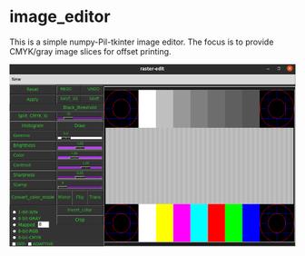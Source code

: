 # image_editor
This is a simple numpy-Pil-tkinter image editor. The focus is to provide CMYK/gray image slices for offset printing.

![sample](sample_edit.png)


